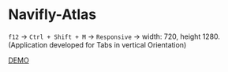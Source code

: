 # Navifly-Atlas

`f12` -> `Ctrl + Shift + M` -> `Responsive` -> width: 720, height 1280.
(Application developed for Tabs in vertical Orientation)

[DEMO](https://midasxiv.github.io/Navifly-Atlas/)

